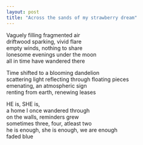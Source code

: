 ```yaml
---
layout: post
title: "Across the sands of my strawberry dream"
---
```



Vaguely filling fragmented air  
driftwood sparking, vivid flare  
empty winds, nothing to share  
lonesome evenings under the moon  
all in time have wandered there  



Time shifted to a blooming dandelion  
scattering light reflecting through floating pieces  
emenating, an atmospheric sign  
renting from earth, renewing leases  



HE is, SHE is,  
a home I once wandered through  
on the walls, reminders grew  
sometimes three, four, atleast two  
he is enough, she is enough, we are enough  
faded blue  
